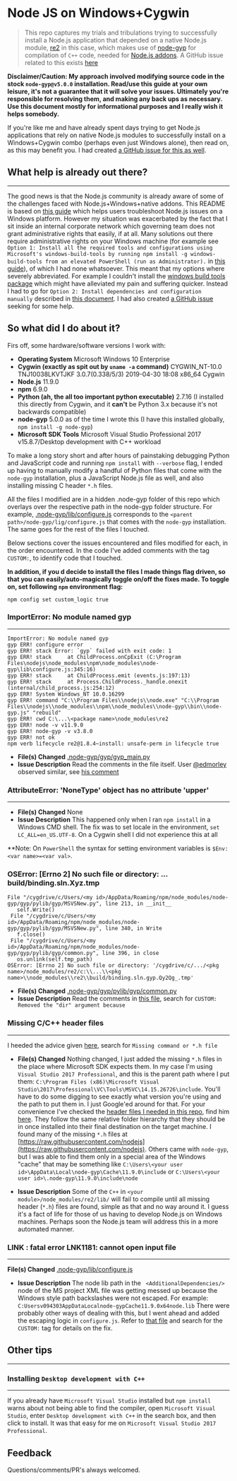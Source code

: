 # Node JS on Windows+Cygwin
> This repo captures my trials and tribulations trying to successfully install a Node.js application that depended on a native Node.js module, [re2](http://github.com/uhop/node-re2) in this case, which makes use of [node-gyp](https://github.com/nodejs/node-gyp) for compilation of `C++` code, needed for [Node.js addons](https://nodejs.org/api/addons.html). A GitHub issue related to this exists [here](https://github.com/nodejs/node-gyp/issues/1782)

**Disclaimer/Caution: My approach involved modifying source code in the stock `node-gyp@v5.0.0` installation. Read/use this guide at your own leisure, it's not a guarantee that it will solve your issues. Ultimately you're responsible for resolving them, and making any back ups as necessary. Use this document mostly for informational purposes and I really wish it helps somebody.**

If you're like me and have already spent days trying to get Node.js applications that rely on native Node.js modules to successfully install on a Windows+Cygwin combo (perhaps even just Windows alone), then read on, as this may benefit you. I had created [a GitHub issue for this as well](https://github.com/nodejs/node-gyp/issues/1782).


## What help is already out there?
---
The good news is that the Node.js community is already aware of some of the challenges faced with Node.js+Windows+native addons.
This README is based on [this guide](https://github.com/Microsoft/nodejs-guidelines/blob/master/windows-environment.md#compiling-native-addon-modules) which helps users troubleshoot Node.js issues on a Windows platform.
However my situation was exacerbated by the fact that I sit inside an internal corporate network which governing team does not grant administrative rights that easily, if at all. Many solutions out there require administrative rights on your Windows machine (for example see `Option 1: Install all the required tools and configurations using Microsoft's windows-build-tools by running npm install -g windows-build-tools from an elevated PowerShell (run as Administrator).` in [this guide](https://github.com/Microsoft/nodejs-guidelines/blob/master/windows-environment.md#compiling-native-addon-modules)), of which I had none whatsoever. This meant that my options where severely abbreviated. For example I couldn't install the [windows build tools package](https://github.com/felixrieseberg/windows-build-tools) which might have alleviated my pain and suffering quicker. Instead I had to go for `Option 2: Install dependencies and configuration manually` described in [this document](https://github.com/Microsoft/nodejs-guidelines/blob/master/windows-environment.md#compiling-native-addon-modules).
I had also created [a GitHub issue](https://github.com/nodejs/node-gyp/issues/1782) seeking for some help.

## So what did I do about it?
Firs off, some hardware/software versions I work with:

* **Operating System** Microsoft Windows 10 Enterprise
* **Cygwin (exactly as spit out by `uname -a` command)** CYGWIN_NT-10.0 TNJ10038LKVTJKF 3.0.7(0.338/5/3) 2019-04-30 18:08 x86_64 Cygwin
* **Node.js** 11.9.0
* **npm** 6.9.0
* **Python (ah, the all too important python executable)**  2.7.16 (I installed this directly from Cygwin, and it **can't** be Python 3.x because it's not backwards compatible)
* **node-gyp** 5.0.0 as of the time I wrote this (I have this installed globally, `npm install -g node-gyp`)
* **Microsoft SDK Tools** Microsoft Visual Studio Professional 2017 v15.8.7/Desktop development with C++ workload

To make a long story short and after hours of painstaking debugging Python and JavaScript code and running `npm install` with `--verbose` flag, I ended up having to manually modify a handful of Python files that come with the `node-gyp` installation, plus a JavaScript Node.js file as well, and also installing missing C header `*.h` files.

All the files I modified are in a hidden .node-gyp folder of this repo which overlays over the respective path in the node-gyp folder structure. For example, [.node-gyp/lib/configure.js](.node-gyp/lib/configure.js) corresponds to the `<parent path>/node-gyp/lig/configure.js` that comes with the `node-gyp` installation. The same goes for the rest of the files I touched.

Below sections cover the issues encountered and files modified for each, in the order encountered. In the code I've added comments with the tag `CUSTOM:`, to identify code that I touched.

**In addition, if you d decide to install the files I made things flag driven, so that you can easily/auto-magically toggle on/off the fixes made. To toggle on, set following `npm` environment flag:**

`npm config set custom_logic true`

### ImportError: No module named gyp
---
```
ImportError: No module named gyp
gyp ERR! configure error
gyp ERR! stack Error: `gyp` failed with exit code: 1
gyp ERR! stack     at ChildProcess.onCpExit (C:\Program Files\nodejs\node_modules\npm\node_modules\node-gyp\lib\configure.js:345:16)
gyp ERR! stack     at ChildProcess.emit (events.js:197:13)
gyp ERR! stack     at Process.ChildProcess._handle.onexit (internal/child_process.js:254:12)
gyp ERR! System Windows_NT 10.0.16299
gyp ERR! command "C:\\Program Files\\nodejs\\node.exe" "C:\\Program Files\\nodejs\\node_modules\\npm\\node_modules\\node-gyp\\bin\\node-gyp.js" "rebuild"
gyp ERR! cwd C:\...\<package name>\node_modules\re2
gyp ERR! node -v v11.9.0
gyp ERR! node-gyp -v v3.8.0
gyp ERR! not ok
npm verb lifecycle re2@1.8.4~install: unsafe-perm in lifecycle true
```

* **File(s) Changed** [.node-gyp/gyp/gyp_main.py](.node-gyp/gyp/gyp_main.py)
* **Issue Description** Read the comments in the file itself. User [@edmorley](https://github.com/nodejs/node-gyp/issues/740#issuecomment-142467289) observed similar, see [his comment](https://github.com/nodejs/node-gyp/issues/740#issuecomment-142467289)


### AttributeError: 'NoneType' object has no attribute 'upper'
---
* **File(s) Changed** None
* **Issue Description** This happened only when I ran `npm install` in a Windows CMD shell. The fix was to set locale in the environment, `set LC_ALL=en_US.UTF-8`. On a Cygwin shell I did not experience this at all

**Note: On `PowerShell` the syntax for setting environment variables is `$Env:<var name>=<var val>`.

### OSError: [Errno 2] No such file or directory: ... build/binding.sln.Xyz.tmp

```
File "/cygdrive/c/Users/<my id>/AppData/Roaming/npm/node_modules/node-gyp/gyp/pylib/gyp/MSVSNew.py", line 213, in __init__
   self.Write()
 File "/cygdrive/c/Users/<my id>/AppData/Roaming/npm/node_modules/node-gyp/gyp/pylib/gyp/MSVSNew.py", line 340, in Write
   f.close()
 File "/cygdrive/c/Users/<my id>/AppData/Roaming/npm/node_modules/node-gyp/gyp/pylib/gyp/common.py", line 396, in close
   os.unlink(self.tmp_path)
OSError: [Errno 2] No such file or directory: '/cygdrive/c/.../<pkg name>/node_modules/re2/c:\\...\\<pkg name>\\node_modules\\re2\\build/binding.sln.gyp.Qy2Qg_.tmp'
```

* **File(s) Changed** [.node-gyp/gyp/pylib/gyp/common.py](.node-gyp/gyp/pylib/gyp/common.py)
* **Issue Description** Read the comments in [this file](.node-gyp/gyp/pylib/gyp/common.py), search for `CUSTOM: Removed the "dir" argument because`

### Missing C/C++ header files
---
I heeded the advice given [here](https://github.com/Microsoft/nodejs-guidelines/blob/master/windows-environment.md#compiling-native-addon-modules), search for `Missing command or *.h file`

* **File(s) Changed** Nothing changed, I just added the missing `*.h` files in the place where Microsoft SDK expects them. In my case I'm using `Visual Studio 2017 Professional`, and this is the parent path where I put them: `C:\Program Files (x86)\Microsoft Visual Studio\2017\Professional\VC\Tools\MSVC\14.15.26726\include`.
You'll have to do some digging to see exactly what version you're using and the path to put them in. I just Google'ed around for that.
For your convenience I've checked the [header files I needed in this repo](.include/), find him [here](.include/). They follow the same relative folder hierarchy that they should be in once installed into their final destination on the target machine.
I found many of the missing `*.h` files at [https://raw.githubusercontent.com/nodejs](https://raw.githubusercontent.com/nodejs). Others came with `node-gyp`, but I was able to find them only in a special area of the Windows "cache" that may be something like `C:\Users\<your user id>\AppData\Local\node-gyp\Cache\11.9.0\include` or `C:\Users\<your user id>\.node-gyp\11.9.0\include\node`

* **Issue Description** Some of the `C++` in `<your module>/node_modules/re2/lib/` will fail to compile until all missing header (`*.h`) files are found, simple as that and no way around it. I guess it's a fact of life for those of us having to develop Node.js on Windows machines. Perhaps soon the Node.js team will address this in a more automated manner.

### LINK : fatal error LNK1181: cannot open input file
---
**File(s) Changed** [.node-gyp/lib/configure.js](.node-gyp/lib/configure.js)

* **Issue Description** The node lib path in the ` <AdditionalDependencies/>` node of the MS project XML file was getting messed up because the Windows style path backslashes were not escaped. For example:
`C:Usersv094303AppDataLocalnode-gypCache11.9.0x64node.lib`
There were probably other ways of dealing with this, but I went ahead and added the escaping logic in `configure.js`. Refer to [that file](.node-gyp/lib/configure.js) and search for the `CUSTOM:` tag for details on the fix.

## Other tips
---
### Installing `Desktop development with C++`
---
If you already have `Microsoft Visual Studio` installed but `npm install` warns about not being able to find the compiler, open `Microsoft Visual Studio`, enter `Desktop development with C++` in the search box, and then click to install. It was that easy for me on `Microsoft Visual Studio 2017 Professional`.

## Feedback
Questions/comments/PR's always welcomed.
